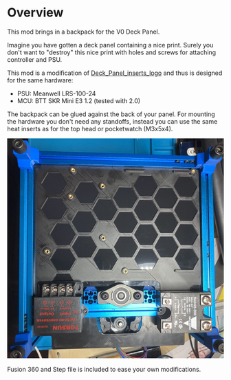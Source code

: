 # Overview

This mod brings in a backpack for the V0 Deck Panel.

Imagine you have gotten a deck panel containing a nice print. Surely you don't want to "destroy" this nice print with holes and screws for attaching controller and PSU.

This mod is a modification of [Deck_Panel_inserts_logo](/printer_mods/Kruppes/Deck_Panel_inserts_logo/Readme.md) and thus is designed for the same hardware:

* PSU: Meanwell LRS-100-24
* MCU: BTT SKR Mini E3 1.2 (tested with 2.0)

The backpack can be glued against the back of your panel. For mounting the hardware you don't need any standoffs, instead you can use the same heat inserts as for the top head or pocketwatch (M3x5x4).

![Usage](./images/image01.jpg "Usage")

Fusion 360 and Step file is included to ease your own modifications.
